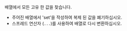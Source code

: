 배열에서 모든 고유 한 값을 찾습니다.

- 주어진 배열에서 'set'을 작성하여 복제 된 값을 폐기하십시오.
- 스프레드 연산자 (`...`)를 사용하여 배열로 다시 변환하십시오.